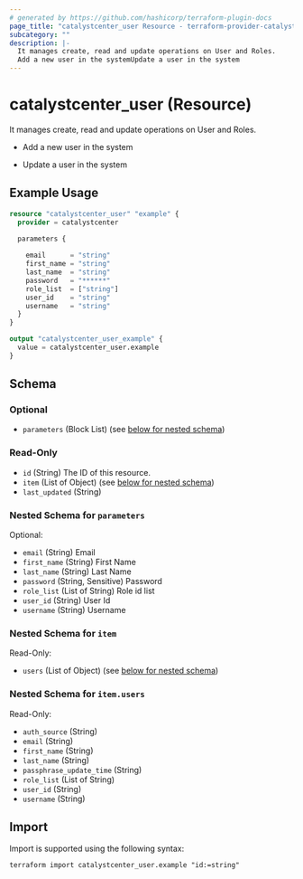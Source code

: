 ```yaml
---
# generated by https://github.com/hashicorp/terraform-plugin-docs
page_title: "catalystcenter_user Resource - terraform-provider-catalystcenter"
subcategory: ""
description: |-
  It manages create, read and update operations on User and Roles.
  Add a new user in the systemUpdate a user in the system
---
```


# catalystcenter_user (Resource)

It manages create, read and update operations on User and Roles.

- Add a new user in the system

- Update a user in the system

## Example Usage

```terraform
resource "catalystcenter_user" "example" {
  provider = catalystcenter
 
  parameters {

    email      = "string"
    first_name = "string"
    last_name  = "string"
    password   = "******"
    role_list  = ["string"]
    user_id    = "string"
    username   = "string"
  }
}

output "catalystcenter_user_example" {
  value = catalystcenter_user.example
}
```

<!-- schema generated by tfplugindocs -->
## Schema

### Optional

- `parameters` (Block List) (see [below for nested schema](#nestedblock--parameters))

### Read-Only

- `id` (String) The ID of this resource.
- `item` (List of Object) (see [below for nested schema](#nestedatt--item))
- `last_updated` (String)

<a id="nestedblock--parameters"></a>
### Nested Schema for `parameters`

Optional:

- `email` (String) Email
- `first_name` (String) First Name
- `last_name` (String) Last Name
- `password` (String, Sensitive) Password
- `role_list` (List of String) Role id list
- `user_id` (String) User Id
- `username` (String) Username


<a id="nestedatt--item"></a>
### Nested Schema for `item`

Read-Only:

- `users` (List of Object) (see [below for nested schema](#nestedobjatt--item--users))

<a id="nestedobjatt--item--users"></a>
### Nested Schema for `item.users`

Read-Only:

- `auth_source` (String)
- `email` (String)
- `first_name` (String)
- `last_name` (String)
- `passphrase_update_time` (String)
- `role_list` (List of String)
- `user_id` (String)
- `username` (String)

## Import

Import is supported using the following syntax:

```shell
terraform import catalystcenter_user.example "id:=string"
```
